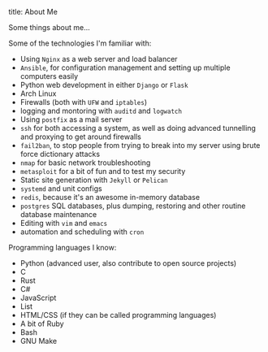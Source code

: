 title: About Me

Some things about me...

Some of the technologies I'm familiar with:

- Using `Nginx` as a web server and load balancer
- `Ansible`, for configuration management and setting up multiple computers
    easily
- Python web development in either `Django` or `Flask`
- Arch Linux
- Firewalls (both with `UFW` and `iptables`)
- logging and montoring with `auditd` and `logwatch`
- Using `postfix` as a mail server
- `ssh` for both accessing a system, as well as doing advanced tunnelling and
    proxying to get around firewalls
- `fail2ban`, to stop people from trying to break into my server using brute
    force dictionary attacks
- `nmap` for basic network troubleshooting
- `metasploit` for a bit of fun and to test my security
- Static site generation with `Jekyll` or `Pelican`
- `systemd` and unit configs 
- `redis`, because it's an awesome in-memory database
- `postgres` SQL databases, plus dumping, restoring and other routine database
    maintenance
- Editing with `vim` and `emacs`
- automation and scheduling with `cron`

Programming languages I know:

- Python (advanced user, also contribute to open source projects)
- C
- Rust
- C#
- JavaScript
- List
- HTML/CSS (if they can be called programming languages)
- A bit of Ruby
- Bash
- GNU Make

